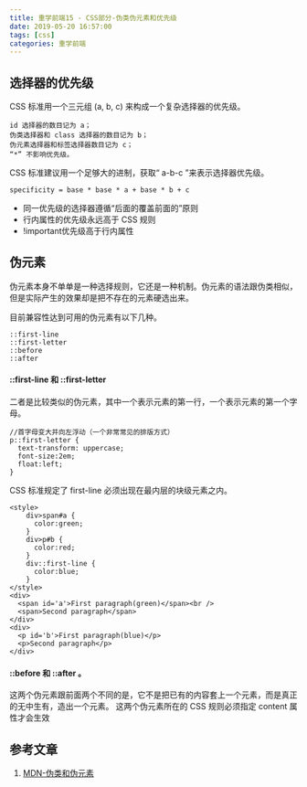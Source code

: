 ```yaml
---
title: 重学前端15 - CSS部分-伪类伪元素和优先级
date: 2019-05-20 16:57:00
tags: [css]
categories: 重学前端
---
```


## 选择器的优先级
CSS 标准用一个三元组 (a, b, c) 来构成一个复杂选择器的优先级。
	
	id 选择器的数目记为 a；
	伪类选择器和 class 选择器的数目记为 b；
	伪元素选择器和标签选择器数目记为 c；
	“*” 不影响优先级。

CSS 标准建议用一个足够大的进制，获取“ a-b-c ”来表示选择器优先级。

	specificity = base * base * a + base * b + c

- 同一优先级的选择器遵循“后面的覆盖前面的”原则
- 行内属性的优先级永远高于 CSS 规则
- !important优先级高于行内属性

## 伪元素
伪元素本身不单单是一种选择规则，它还是一种机制。伪元素的语法跟伪类相似，但是实际产生的效果却是把不存在的元素硬选出来。  

目前兼容性达到可用的伪元素有以下几种。

	::first-line
	::first-letter
	::before
	::after

#### ::first-line 和 ::first-letter 
二者是比较类似的伪元素，其中一个表示元素的第一行，一个表示元素的第一个字母。

	//首字母变大并向左浮动（一个非常常见的排版方式）
	p::first-letter { 
	  text-transform: uppercase;
	  font-size:2em;
	  float:left; 
	}
CSS 标准规定了 first-line 必须出现在最内层的块级元素之内。

    
    <style>
        div>span#a {
		  color:green;
		}
		div>p#b {
		  color:red;
		}
		div::first-line { 
		  color:blue; 
		}
    </style>
    <div>
      <span id='a'>First paragraph(green)</span><br />
      <span>Second paragraph</span>
    </div>
    <div>
      <p id='b'>First paragraph(blue)</p>
      <p>Second paragraph</p>
    </div>
#### ::before 和 ::after 。

这两个伪元素跟前面两个不同的是，它不是把已有的内容套上一个元素，而是真正的无中生有，造出一个元素。
这两个伪元素所在的 CSS 规则必须指定 content 属性才会生效

## 参考文章
1. [MDN-伪类和伪元素
](https://developer.mozilla.org/zh-CN/docs/Learn/CSS/Introduction_to_CSS/Pseudo-classes_and_pseudo-elements)
